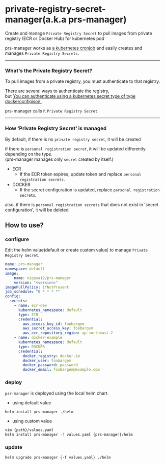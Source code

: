 # private-registry-secret-manager(a.k.a prs-manager)
Create and manage `Private Registry Secret` to pull images from private registry (ECR or Docker Hub) for kubernetes pod

prs-manager works as [a kubernetes cronjob](https://kubernetes.io/docs/concepts/workloads/controllers/cron-jobs/) and easily creates and manages `Private Registry Secrets`.

---

### What's the Private Registry Secret?
To pull images from a private registry, you must authenticate to that registry.

There are several ways to authenticate the registry,<br>
but [You can authenticate using a kubernetes secret type of type dockerconfigjson.](https://kubernetes.io/docs/tasks/configure-pod-container/pull-image-private-registry/#registry-secret-existing-credentials)

prs-manager calls it `Private Registry Secret`.

---

### How 'Private Registry Secret' is managed

By default, if there is no `private registry secret`, it will be created

if there is `personal registration secret`, it will be updated differently depending on the type.<br>
(prs-manager manages only `secret` created by itself.)
- ECR
  - If the ECR token expires, update token and replace `personal registration secrets`.
- DOCKER
  - If the secret configuration is updated, replace `personal registration secrets`.

also, if there is `personal registration secrets` that does not exist in 'secret configuration', it will be deleted

## How to use?

### configure

Edit the helm value(default or create custom value) to manage `Private Registry Secret`.

```yaml
name: prs-manager
namespace: default
image:
    name: nigasa12/prs-manager
    version: "<version>"
imagePullPolicy: IfNotPresent
job_schedule: "0 * * * *"
config:
  secrets:
    - name: ecr-dev
      kubernetes_namespace: default
      type: ECR
      credential:
        aws_access_key_id: foobargem
        aws_secret_access_key: foobargem
        aws_ecr_repository_region: ap-northeast-2
    - name: docker-example
      kubernetes_namespace: default
      type: DOCKER
      credential:
        docker_registry: docker.io
        docker_user: foobargem
        docker_password: password
        docker_email: foobargem@example.com
```

### deploy

`psr-manager` is deployed using the local helm chart.

- using default value
```bash
helm install prs-manager ./helm
```
- using custom value
```bash
vim {path}/values.yaml
helm install prs-manager -f values.yaml {prs-manager}/helm
```

### update

```
helm upgrade prs-manager {-f values.yaml} ./helm
```
